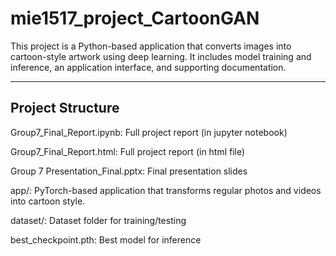 # mie1517_project_CartoonGAN


This project is a Python-based application that converts images into cartoon-style artwork using deep learning. It includes model training and inference, an application interface, and supporting documentation.

---

## Project Structure

Group7_Final_Report.ipynb: Full project report (in jupyter notebook)

Group7_Final_Report.html: Full project report (in html file)

Group 7 Presentation_Final.pptx: Final presentation slides

app/: PyTorch-based application that transforms regular photos and videos into cartoon style.

dataset/: Dataset folder for training/testing

best_checkpoint.pth: Best model for inference
